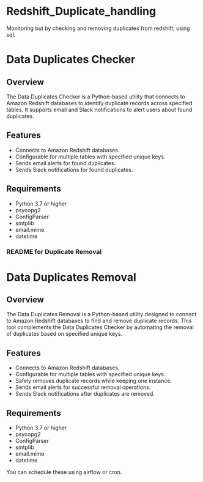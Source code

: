 # Redshift_Duplicate_handling
Monitoring but by checking and removing duplicates from redshift, using sql.

# Data Duplicates Checker

## Overview
The Data Duplicates Checker is a Python-based utility that connects to Amazon Redshift databases to identify duplicate records across specified tables. It supports email and Slack notifications to alert users about found duplicates.

## Features
- Connects to Amazon Redshift databases.
- Configurable for multiple tables with specified unique keys.
- Sends email alerts for found duplicates.
- Sends Slack notifications for found duplicates.

## Requirements
- Python 3.7 or higher
- psycopg2
- ConfigParser
- smtplib
- email.mime
- datetime


### README for Duplicate Removal

# Data Duplicates Removal

## Overview
The Data Duplicates Removal is a Python-based utility designed to connect to Amazon Redshift databases to find and remove duplicate records. This tool complements the Data Duplicates Checker by automating the removal of duplicates based on specified unique keys.

## Features
- Connects to Amazon Redshift databases.
- Configurable for multiple tables with specified unique keys.
- Safely removes duplicate records while keeping one instance.
- Sends email alerts for successful removal operations.
- Sends Slack notifications after duplicates are removed.

## Requirements
- Python 3.7 or higher
- psycopg2
- ConfigParser
- smtplib
- email.mime
- datetime


You can schedule these using airflow or cron.


